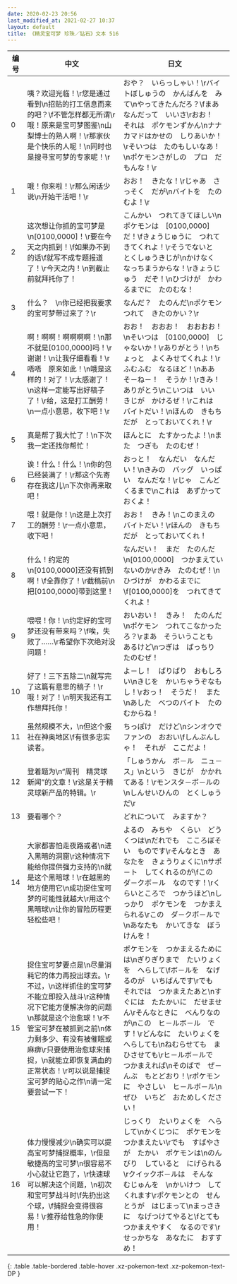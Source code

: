 ```yaml
---
date: 2020-02-23 20:56
last_modified_at: 2021-02-27 10:37
layout: default
title: 《精灵宝可梦 珍珠／钻石》文本 516
---
```

| 编号 | 中文 | 日文 |
| ---- | ---- | ---- |
| 0 | 咦？欢迎光临！\r您是通过看到\n招贴的打工信息而来的吧？\f不管怎样都无所谓\r哦！原来是宝可梦图鉴\n山梨博士的熟人啊！\r那家伙是个快乐的人呢！\n同时也是搜寻宝可梦的专家呢！\r | おや？　いらっしゃい！\rバイトぼしゅうの　かんばんを　みて\nやってきたんだろ？\fまあ　なんだって　いいさ\rおお！　それは　ポケモンずかん\nナナカマドはかせの　しりあいか！\rそいつは　たのもしいなあ！\nポケモンさがしの　プロ　だもんな！\r |
| 1 | 哦！你来啦！\r那么闲话少说\n开始干活吧！\r | おお！　きたな！\rじゃあ　さっそく　だが\nバイトを　たのむよ！\r |
| 2 | 这次想让你抓的宝可梦是\n[0100,0000]！\r要在今天之内抓到！\f如果办不到的话\f就写不成专题报道了！\r今天之内！\n到截止前就拜托你了！ | こんかい　つれてきてほしい\nポケモンは　[0100,0000]　だ！\fきょうじゅうに　つれてきてくれよ！\rそうでないと　とくしゅうきじが\nかけなく　なっちまうからな！\rきょうじゅう　だぞ！\nひづけが　かわるまでに　たのむな！ |
| 3 | 什么？　\n你已经把我要求的宝可梦带过来了？\r | なんだ？　たのんだ\nポケモン　つれて　きたのかい？\r |
| 4 | 啊！啊啊！啊啊啊啊！\n那不就是[0100,0000]吗！\r谢谢！\n让我仔细看看！\r唔唔　原来如此！\n哦是这样的！对了！\r太感谢了！\n这样一定能写出好稿子了！\r给，这是打工酬劳！\n一点小意思，收下吧！\r | おお！　おおお！　おおおお！\nそいつは　[0100,0000]　じゃないか！\rありがとう！\nちょっと　よくみせてくれよ！\rふむふむ　なるほど！\nああ　そ－ね－！　そうか！\rきみ！　ありがとう\nこいつは　いい　きじが　かけるぜ！\rこれは　バイトだい！\nほんの　きもちだが　とっておいてくれ！\r |
| 5 | 真是帮了我大忙了！\n下次我一定还找你帮忙！ | ほんとに　たすかったよ！\nまた　つぎも　たのむぜ！ |
| 6 | 诶！什么！什么！\n你的包已经装满了！\r那这个先寄存在我这儿\n下次你再来取吧！ | おっと！　なんだい　なんだい！\nきみの　バッグ　いっぱい　なんだな！\rじゃ　こんど　くるまで\nこれは　あずかっておくよ！ |
| 7 | 喂！就是你！\n这是上次打工的酬劳！\r一点小意思，收下吧！ | おお！　きみ！\nこのまえの　バイトだい！\rほんの　きもちだが　とっておいてくれ！ |
| 8 | 什么！约定的\n[0100,0000]还没有抓到啊！\f全靠你了！\r截稿前\n把[0100,0000]带到这里！ | なんだい！　まだ　たのんだ\n[0100,0000]　つかまえていないのか\rきみ　たのむぜ！\nひづけが　かわるまでに\f[0100,0000]を　つれてきてくれよ！ |
| 9 | 喂喂！你！\n约定好的宝可梦还没有带来吗？\f唉，失败了……\r希望你下次绝对没问题！ | おいおい！　きみ！　たのんだ\nポケモン　つれてこなかったろ？\rまあ　そういうことも　あるけど\nつぎは　ばっちり　たのむぜ！ |
| 10 | 好了！三下五除二\n就写完了这篇有意思的稿子！\r哦！对了！\n明天我还有工作想拜托你！ | よ－し！　ばりばり　おもしろい\nきじを　かいちゃうぞなもし！\rおっ！　そうだ！　また\nあした　べつのバイト　たのむからね！ |
| 11 | 虽然规模不大，\n但这个报社在神奥地区\f有很多忠实读者。 | ちっぽけ　だけど\nシンオウで　ファンの　おおい\fしんぶんしゃ！　それが　ここだよ！ |
| 12 | 登着题为\n“周刊　精灵球　新闻”的文章！\r这是关于精灵球新产品的特辑。\r | 「しゅうかん　ボ－ル　ニュ－ス」\nという　きじが　かかれてある！\rモンスタ－ボ－ルの\nしんせいひんの　とくしゅうだ\r |
| 13 | 要看哪个？ | どれについて　みますか？ |
| 14 | 大家都害怕走夜路或者\n进入黑暗的洞窟\r这种情况下能给你提供强力支持的\n就是这个黑暗球！\r在越黑的地方使用它\n成功捉住宝可梦的可能性就越大\r用这个黑暗球\n让你的冒险历程更轻松些吧！ | よるの　みちや　くらい　どうくつは\nだれでも　こころぼそい　ものです\rそんなとき　あなたを　きょうりょくに\nサポ－ト　してくれるのが\fこの　ダ－クボ－ル　なのです！\rくらいところで　つかうほど\nしっかり　ポケモンを　つかまえられる\rこの　ダ－クボ－ルで\nあなたも　かいてきな　ぼうけんを！ |
| 15 | 捉住宝可梦要点是\n尽量消耗它的体力再投出球去。\r不过，\n这样抓住的宝可梦不能立即投入战斗\r这种情况下它能方便解决你的问题\n那就是这个治愈球！\r不管宝可梦在被抓到之前\n体力剩多少、有没有被催眠或麻痹\r只要使用治愈球来捕捉，\n就能立即恢复满血的正常状态！\r可以说是捕捉宝可梦的贴心之作\n请一定要尝试一下！ | ポケモンを　つかまえるためには\nぎりぎりまで　たいりょくを　へらして\fボ－ルを　なげるのが　いちばんです\rでも　それでは　つかまえたあと\nすぐには　たたかいに　だせません\rそんなときに　べんりなのが\nこの　ヒ－ルボ－ル　です！\rどんなに　たいりょくを　へらしても\nねむらせても　まひさせても\rヒ－ルボ－ルで　つかまえれば\nそのばで　ぜ－んぶ　もとどおり！\rポケモンに　やさしい　ヒ－ルボ－ル\nぜひ　いちど　おためしください！ |
| 16 | 体力慢慢减少\n确实可以提高宝可梦捕捉概率，\r但是敏捷高的宝可梦\n很容易不小心就让它跑了，\r快速球可以解决这个问题，\n初次和宝可梦战斗时\f先扔出这个球，\f捕捉会变得很容易！\r推荐给性急的你使用！ | じっくり　たいりょくを　へらして\nかくじつに　ポケモンを　つかまえたい\rでも　すばやさが　たかい　ポケモンは\nのんびり　していると　にげられる\rクイックボ－ルは　そんな　むじゅんを　\nかいけつ　してくれます\rポケモンとの　せんとうが　はじまって\nまっさきに　なげつけてやると\fとても　つかまえやすく　なるのです\rせっかちな　あなたに　おすすめ！ |
{: .table .table-bordered .table-hover .xz-pokemon-text .xz-pokemon-text-DP }